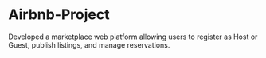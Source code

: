 # Airbnb-Project
Developed a marketplace web platform allowing users to register as Host or Guest, publish listings, and manage reservations.

